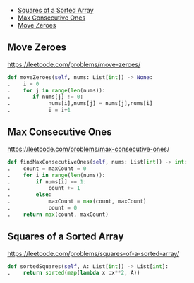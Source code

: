 + [Squares of a Sorted Array](#squares-of-a-sorted-array)
+ [Max Consecutive Ones](#max-consecutive-ones)
+ [Move Zeroes](#move-zeroes)
<!-----solution----->

## Move Zeroes

https://leetcode.com/problems/move-zeroes/

```python
def moveZeroes(self, nums: List[int]) -> None:
.    i = 0
.    for j in range(len(nums)):
.	    if nums[j] != 0:
.            nums[i],nums[j] = nums[j],nums[i]
.            i = i+1
```

## Max Consecutive Ones

https://leetcode.com/problems/max-consecutive-ones/

```python
def findMaxConsecutiveOnes(self, nums: List[int]) -> int:      
.    count = maxCount = 0      
.    for i in range(len(nums)):
.        if nums[i] == 1:
.            count += 1
.        else:
.            maxCount = max(count, maxCount)
.            count = 0                
.    return max(count, maxCount)
```

## Squares of a Sorted Array

https://leetcode.com/problems/squares-of-a-sorted-array/

```python
def sortedSquares(self, A: List[int]) -> List[int]:
.    return sorted(map(lambda x :x**2, A))
```